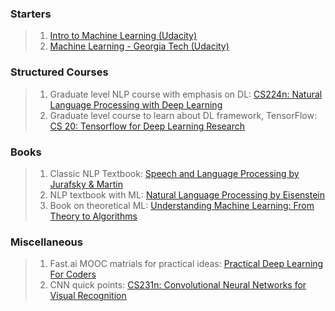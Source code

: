 ### Starters
> 1. [Intro to Machine Learning (Udacity)](https://www.udacity.com/course/intro-to-machine-learning--ud120)
> 2. [Machine Learning - Georgia Tech (Udacity)](https://www.udacity.com/course/machine-learning--ud262)


### Structured Courses
> 1. Graduate level NLP course with emphasis on DL: [CS224n: Natural Language Processing with Deep Learning](http://web.stanford.edu/class/cs224n/syllabus.html)
> 2. Graduate level course to learn about DL framework, TensorFlow: [CS 20: Tensorflow for Deep Learning Research](http://web.stanford.edu/class/cs20si/syllabus.html)


### Books
> 1. Classic NLP Textbook: [Speech and Language Processing by Jurafsky & Martin](https://web.stanford.edu/~jurafsky/slp3/)
> 2. NLP textbook with ML: [Natural Language Processing by Eisenstein](https://github.com/jacobeisenstein/gt-nlp-class/blob/master/notes/eisenstein-nlp-notes.pdf)
> 3. Book on theoretical ML: [Understanding Machine Learning: From Theory to Algorithms](https://www.cs.huji.ac.il/~shais/UnderstandingMachineLearning/understanding-machine-learning-theory-algorithms.pdf)

### Miscellaneous
> 1. Fast.ai MOOC matrials for practical ideas: [Practical Deep Learning For Coders](http://course.fast.ai/)
> 2. CNN quick points: [CS231n: Convolutional Neural Networks for Visual Recognition](http://cs231n.github.io/convolutional-networks/)



